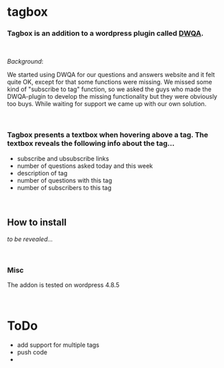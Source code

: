 # tagbox

### Tagbox is an addition to a wordpress plugin called [DWQA](https://www.designwall.com/wordpress/plugins/dw-question-answer/). 

<br>

_Background_: 

We started using DWQA for our questions and answers website and it felt quite OK, except for that some functions were missing. We missed some kind of "subscribe to tag" function, so we asked the guys who made the DWQA-plugin to develop the missing functionality but they were obviously too buys. While waiting for support we came up with our own solution. 

<br>

### Tagbox presents a textbox when hovering above a tag. The textbox reveals the following info about the tag...

* subscribe and ubsubscribe links
* number of questions asked today and this week
* description of tag
* number of questions with this tag
* number of subscribers to this tag

<br>

## How to install

_to be revealed..._

<br>

### Misc

The addon is tested on wordpress 4.8.5

<br>

# ToDo

* add support for multiple tags
* push code
* 
